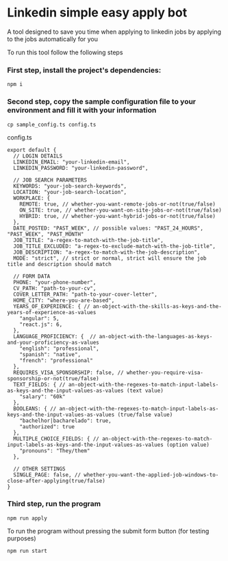 # Linkedin simple easy apply bot

A tool designed to save you time when applying to linkedin jobs by applying to the jobs automatically for you

To run this tool follow the following steps

### First step, install the project's dependencies:

```
npm i
```

### Second step, copy the sample configuration file to your environment and fill it with your information

```
cp sample_config.ts config.ts
```

config.ts

```TS
export default {
  // LOGIN DETAILS
  LINKEDIN_EMAIL: "your-linkedin-email",
  LINKEDIN_PASSWORD: "your-linkedin-password",

  // JOB SEARCH PARAMETERS
  KEYWORDS: "your-job-search-keywords",
  LOCATION: "your-job-search-location",
  WORKPLACE: {
    REMOTE: true, // whether-you-want-remote-jobs-or-not(true/false)
    ON_SITE: true, // whether-you-want-on-site-jobs-or-not(true/false)
    HYBRID: true, // whether-you-want-hybrid-jobs-or-not(true/false)
  },
  DATE_POSTED: "PAST_WEEK", // possible values: "PAST_24_HOURS", "PAST_WEEK", "PAST_MONTH"
  JOB_TITLE: "a-regex-to-match-with-the-job-title",
  JOB_TITLE_EXCLUDED: "a-regex-to-exclude-match-with-the-job-title",
  JOB_DESCRIPTION: "a-regex-to-match-with-the-job-description",
  MODE: "strict", // strict or normal, strict will ensure the job title and description should match

  // FORM DATA
  PHONE: "your-phone-number",
  CV_PATH: "path-to-your-cv",
  COVER_LETTER_PATH: "path-to-your-cover-letter",
  HOME_CITY: "where-you-are-based",
  YEARS_OF_EXPERIENCE: { // an-object-with-the-skills-as-keys-and-the-years-of-experience-as-values
    "angular": 5,
    "react.js": 6,
  },
  LANGUAGE_PROFICIENCY: {  // an-object-with-the-languages-as-keys-and-your-proficiency-as-values
    "english": "professional",
    "spanish": "native",
    "french": "professional"
  },
  REQUIRES_VISA_SPONSORSHIP: false, // whether-you-require-visa-sponsorship-or-not(true/false)
  TEXT_FIELDS: { // an-object-with-the-regexes-to-match-input-labels-as-keys-and-the-input-values-as-values (text value)
    "salary": "60k"
  },
  BOOLEANS: { // an-object-with-the-regexes-to-match-input-labels-as-keys-and-the-input-values-as-values (true/false value)
    "bachelhor|bacharelado": true,
    "authorized": true
  },
  MULTIPLE_CHOICE_FIELDS: { // an-object-with-the-regexes-to-match-input-labels-as-keys-and-the-input-values-as-values (option value)
    "pronouns": "They/them"
  },

  // OTHER SETTINGS
  SINGLE_PAGE: false, // whether-you-want-the-applied-job-windows-to-close-after-applying(true/false)
}
```

### Third step, run the program

```
npm run apply
```

To run the program without pressing the submit form button (for testing purposes)

```
npm run start
```
